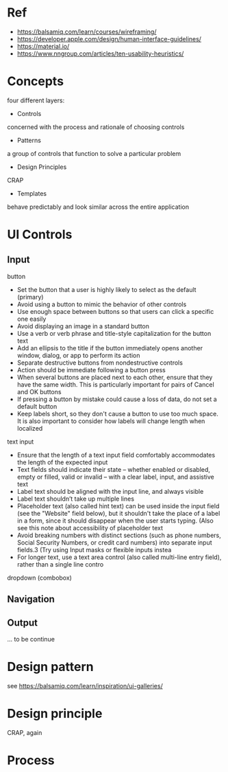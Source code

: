 # Ref
- <https://balsamiq.com/learn/courses/wireframing/>
- <https://developer.apple.com/design/human-interface-guidelines/>
- <https://material.io/>
- <https://www.nngroup.com/articles/ten-usability-heuristics/>

# Concepts

four different layers:

- Controls

concerned with the process and rationale of choosing controls

- Patterns

a group of controls that function to solve a particular problem

- Design Principles

CRAP

- Templates

behave predictably and look similar across the entire application

# UI Controls

## Input

button

- Set the button that a user is highly likely to select as the default (primary)
- Avoid using a button to mimic the behavior of other controls
- Use enough space between buttons so that users can click a specific one easily
- Avoid displaying an image in a standard button
- Use a verb or verb phrase and title-style capitalization for the button text
- Add an ellipsis to the title if the button immediately opens another window, dialog, or app to perform its action
- Separate destructive buttons from nondestructive controls
- Action should be immediate following a button press
- When several buttons are placed next to each other, ensure that they have the same width. This is particularly important for pairs of Cancel and OK buttons
- If pressing a button by mistake could cause a loss of data, do not set a default button
- Keep labels short, so they don't cause a button to use too much space. It is also important to consider how labels will change length when localized

text input

- Ensure that the length of a text input field comfortably accommodates the length of the expected input
- Text fields should indicate their state – whether enabled or disabled, empty or filled, valid or invalid – with a clear label, input, and assistive text
- Label text should be aligned with the input line, and always visible
- Label text shouldn’t take up multiple lines
- Placeholder text (also called hint text) can be used inside the input field (see the "Website" field below), but it shouldn't take the place of a label in a form, since it should disappear when the user starts typing. (Also see this note about accessibility of placeholder text
- Avoid breaking numbers with distinct sections (such as phone numbers, Social Security Numbers, or credit card numbers) into separate input fields.3 (Try using Input masks or flexible inputs instea
- For longer text, use a text area control (also called multi-line entry field), rather than a single line contro

dropdown (combobox)



## Navigation

## Output

... to be continue

# Design pattern

see <https://balsamiq.com/learn/inspiration/ui-galleries/>

# Design principle

CRAP, again

# Process